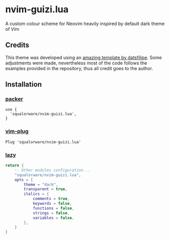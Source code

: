# nvim-guizi.lua
A custom colour scheme for Neovim heavily inspired by default dark theme of Vim

## Credits

This theme was developed using an [amazing template by datsfilipe](https://github.com/datsfilipe/nvim-colorscheme-template). Some adjustments were made, nevertheless most of the code follows the examples provided in the repository, thus all credit goes to the author.

## Installation

### [packer](https://github.com/wbthomason/packer.nvim)
```
use {
  'squalorware/nvim-guizi.lua',
}
```

### [vim-plug](https://github.com/junegunn/vim-plug)
```
Plug 'squalorware/nvim-guizi.lua'
```

### [lazy](https://github.com/folke/lazy.nvim.git)
```lua
return {
    -- Other modules configuration...
    "squalorware/nvim-guizi.lua",
    opts = {
        theme = "dark",
        transparent = true,
        italics = {
            comments = true,
            keywords = false,
            functions = false,
            strings = false,
            variables = false,
        },
    }
}
```